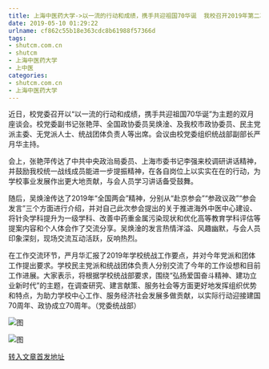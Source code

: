 ```yaml
---
title: 上海中医药大学->以一流的行动和成绩，携手共迎祖国70华诞  我校召开2019年第二次双月座谈会 | shutcm.com.cn
date: 2019-05-10 01:29:22
urlname: cf862c55b18e363cdc8b61988f57366d
tags: 
- shutcm.com.cn
- shutcm
- 上海中医药大学
- 上中医
categories:
- shutcm.com.cn
- 上海中医药大学
---
```



近日，校党委召开以“以一流的行动和成绩，携手共迎祖国70华诞”为主题的双月座谈会。校党委副书记张艳萍、全国政协委员吴焕淦、及我校市政协委员、民主党派主委、无党派人士、统战团体负责人等出席。会议由校党委组织统战部副部长严月华主持。

会上，张艳萍传达了中共中央政治局委员、上海市委书记李强来校调研讲话精神，并鼓励我校统一战线成员能进一步提振精神，在各自岗位上以实实在在的行动，为学校事业发展作出更大地贡献，与会人员学习讲话备受鼓舞。

随后，吴焕淦传达了2019年“全国两会”精神，分别从“赴京参会”“参政议政”“参会发言”三个方面进行介绍，并对自己此次参会提出的关于推进海外中医中心建设、将针灸学科提升为一级学科、改善中药重金属污染现状和优化高等教育学科评估等提案内容和个人体会作了交流分享。吴焕淦的发言热情洋溢、风趣幽默，与会人员印象深刻，现场交流互动活跃，反响热烈。

在工作交流环节，严月华汇报了2019年学校统战工作要点，并对今年党派和团体工作提出要求。学校民主党派和统战团体负责人分别交流了今年的工作设想和目前工作进展。大家表示，将根据学校统战部要求，围绕“弘扬爱国奋斗精神、建功立业新时代”的主题，在调查研究、建言献策、服务社会等方面更好地发挥组织优势和特点，为助力学校中心工作、服务经济社会发展多做贡献，以实际行动迎接建国70周年、政协成立70周年。（党委统战部）



![图](https://www.shutcm.edu.cn/_upload/article/images/68/5b/120d12884dc6823e514db21366c6/7c820a25-d175-4041-8f5e-3aafa7197899.jpg)

![图](https://www.shutcm.edu.cn/_upload/article/images/68/5b/120d12884dc6823e514db21366c6/e7b2e898-83e5-441a-b849-23ebd7263a32.jpg)

[转入文章首发地址](https://www.shutcm.edu.cn/2019/0505/c221a103577/page.htm)